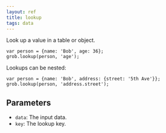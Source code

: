 ```yaml
---
layout: ref
title: lookup
tags: data
---
```

Look up a value in a table or object.

    var person = {name: 'Bob', age: 36};
    grob.lookup(person, 'age');

Lookups can be nested:

    var person = {name: 'Bob', address: {street: '5th Ave'}};
    grob.lookup(person, 'address.street');

## Parameters
- `data`: The input data.
- `key`: The lookup key.
